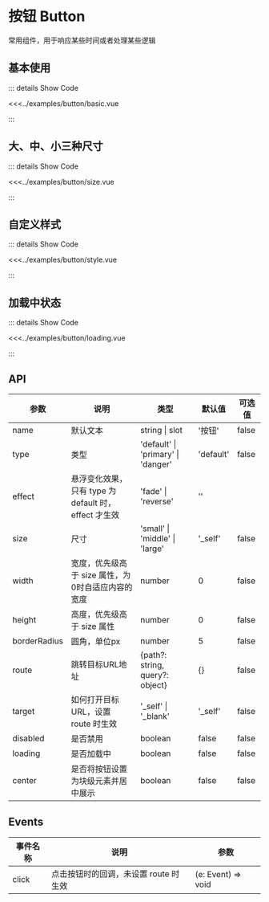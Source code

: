 
# 按钮 Button

常用组件，用于响应某些时间或者处理某些逻辑

## 基本使用

<button-basic />
<n-icon type='user' />

::: details Show Code

<<<../examples/button/basic.vue

:::

## 大、中、小三种尺寸

<button-size />

::: details Show Code

<<<../examples/button/size.vue

:::

## 自定义样式

<button-style />

::: details Show Code

<<<../examples/button/style.vue

:::

## 加载中状态


<button-loading />

::: details Show Code

<<<../examples/button/loading.vue

:::


## API

参数 | 说明 | 类型 | 默认值 | 可选值
-- | -- | -- | -- | --
name | 默认文本 | string &#124; slot | '按钮' | false
type | 类型 | 'default' &#124; 'primary' &#124; 'danger' | 'default' | false
effect | 悬浮变化效果，只有 type 为 default 时，effect 才生效 | 'fade' &#124; 'reverse' | ''
size | 尺寸 | 'small' &#124; 'middle' &#124; 'large' | '_self' | false
width | 宽度，优先级高于 size 属性，为0时自适应内容的宽度 | number | 0 | false
height | 高度，优先级高于 size 属性 | number | 0 | false
borderRadius | 圆角，单位px | number | 5 | false
route | 跳转目标URL地址 | {path?: string&#44; query?: object} | {} | false
target | 如何打开目标URL，设置 route 时生效 | '_self' &#124; '_blank' | '_self' | false
disabled | 是否禁用 | boolean | false | false
loading | 是否加载中 | boolean | false | false
center | 是否将按钮设置为块级元素并居中展示 | boolean | false | false

## Events

事件名称 | 说明 | 参数
-- | -- | --
click | 点击按钮时的回调，未设置 route 时生效 | (e: Event) => void
